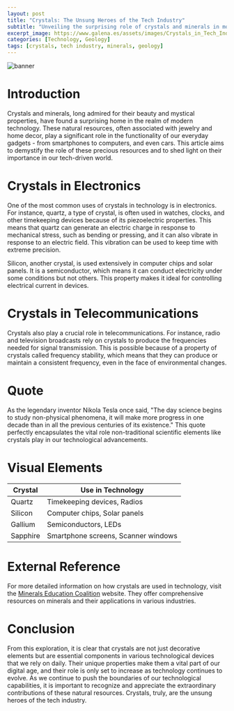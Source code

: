 ```yaml
---
layout: post
title: "Crystals: The Unsung Heroes of the Tech Industry"
subtitle: "Unveiling the surprising role of crystals and minerals in modern technology"
excerpt_image: https://www.galena.es/assets/images/Crystals_in_Tech_Industry.png
categories: [Technology, Geology]
tags: [crystals, tech industry, minerals, geology]
---
```


![banner](https://www.galena.es/assets/images/Crystals_in_Tech_Industry.png "A close-up image of various crystals and minerals, including quartz and sapphire, arranged on a circuit board, symbolizing the integration of natural materials in modern technology.")

# Introduction

Crystals and minerals, long admired for their beauty and mystical properties, have found a surprising home in the realm of modern technology. These natural resources, often associated with jewelry and home decor, play a significant role in the functionality of our everyday gadgets - from smartphones to computers, and even cars. This article aims to demystify the role of these precious resources and to shed light on their importance in our tech-driven world.

# Crystals in Electronics

One of the most common uses of crystals in technology is in electronics. For instance, quartz, a type of crystal, is often used in watches, clocks, and other timekeeping devices because of its piezoelectric properties. This means that quartz can generate an electric charge in response to mechanical stress, such as bending or pressing, and it can also vibrate in response to an electric field. This vibration can be used to keep time with extreme precision.

Silicon, another crystal, is used extensively in computer chips and solar panels. It is a semiconductor, which means it can conduct electricity under some conditions but not others. This property makes it ideal for controlling electrical current in devices.

# Crystals in Telecommunications

Crystals also play a crucial role in telecommunications. For instance, radio and television broadcasts rely on crystals to produce the frequencies needed for signal transmission. This is possible because of a property of crystals called frequency stability, which means that they can produce or maintain a consistent frequency, even in the face of environmental changes.

# Quote

As the legendary inventor Nikola Tesla once said, "The day science begins to study non-physical phenomena, it will make more progress in one decade than in all the previous centuries of its existence." This quote perfectly encapsulates the vital role non-traditional scientific elements like crystals play in our technological advancements.

# Visual Elements

| Crystal | Use in Technology |
|---------|-------------------|
| Quartz  | Timekeeping devices, Radios |
| Silicon | Computer chips, Solar panels |
| Gallium | Semiconductors, LEDs |
| Sapphire| Smartphone screens, Scanner windows |

# External Reference

For more detailed information on how crystals are used in technology, visit the [Minerals Education Coalition](https://mineralseducationcoalition.org/) website. They offer comprehensive resources on minerals and their applications in various industries.

# Conclusion

From this exploration, it is clear that crystals are not just decorative elements but are essential components in various technological devices that we rely on daily. Their unique properties make them a vital part of our digital age, and their role is only set to increase as technology continues to evolve. As we continue to push the boundaries of our technological capabilities, it is important to recognize and appreciate the extraordinary contributions of these natural resources. Crystals, truly, are the unsung heroes of the tech industry.